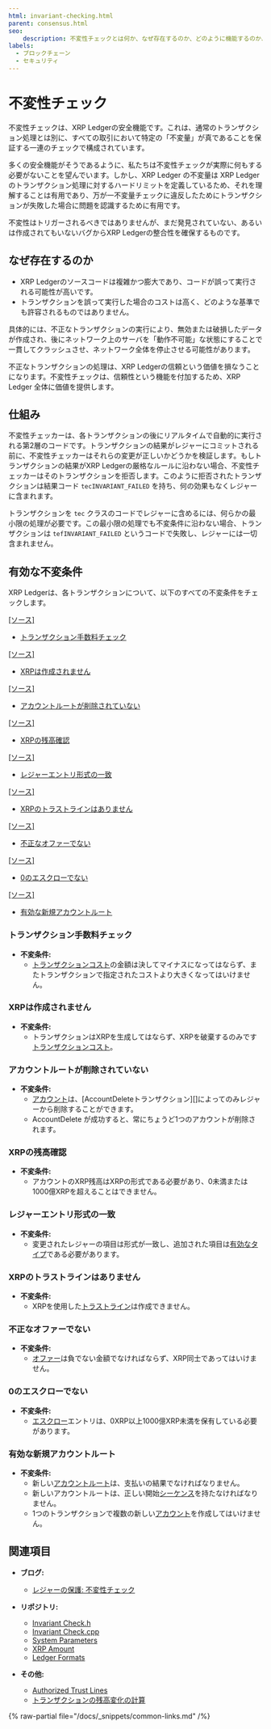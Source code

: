 ```yaml
---
html: invariant-checking.html
parent: consensus.html
seo:
    description: 不変性チェックとは何か、なぜ存在するのか、どのように機能するのか、どのような不変性チェックが有効なのかを理解することができます。
labels:
  - ブロックチェーン
  - セキュリティ
---
```

# 不変性チェック

不変性チェックは、XRP Ledgerの安全機能です。これは、通常のトランザクション処理とは別に、すべての取引において特定の「不変量」が真であることを保証する一連のチェックで構成されています。

多くの安全機能がそうであるように、私たちは不変性チェックが実際に何もする必要がないことを望んでいます。しかし、XRP Ledger の不変量は XRP Ledger のトランザクション処理に対するハードリミットを定義しているため、それを理解することは有用であり、万が一不変量チェックに違反したためにトランザクションが失敗した場合に問題を認識するために有用です。

不変性はトリガーされるべきではありませんが、まだ発見されていない、あるいは作成されてもいないバグからXRP Ledgerの整合性を確保するものです。


## なぜ存在するのか

- XRP Ledgerのソースコードは複雑かつ膨大であり、コードが誤って実行される可能性が高いです。
- トランザクションを誤って実行した場合のコストは高く、どのような基準でも許容されるものではありません。

具体的には、不正なトランザクションの実行により、無効または破損したデータが作成され、後にネットワーク上のサーバを「動作不可能」な状態にすることで一貫してクラッシュさせ、ネットワーク全体を停止させる可能性があります。

不正なトランザクションの処理は、XRP Ledgerの信頼という価値を損なうことになります。不変性チェックは、信頼性という機能を付加するため、XRP Ledger 全体に価値を提供します。



## 仕組み

不変性チェッカーは、各トランザクションの後にリアルタイムで自動的に実行される第2層のコードです。トランザクションの結果がレジャーにコミットされる前に、不変性チェッカーはそれらの変更が正しいかどうかを検証します。もしトランザクションの結果がXRP Ledgerの厳格なルールに沿わない場合、不変性チェッカーはそのトランザクションを拒否します。このように拒否されたトランザクションは結果コード `tecINVARIANT_FAILED` を持ち、何の効果もなくレジャーに含まれます。

トランザクションを `tec` クラスのコードでレジャーに含めるには、何らかの最小限の処理が必要です。この最小限の処理でも不変条件に沿わない場合、トランザクションは `tefINVARIANT_FAILED` というコードで失敗し、レジャーには一切含まれません。


## 有効な不変条件

XRP Ledgerは、各トランザクションについて、以下のすべての不変条件をチェックします。

[[ソース]](https://github.com/XRPLF/rippled/blob/1e01cd34f7a216092ed779f291b43324c167167a/src/xrpld/app/tx/detail/InvariantCheck.h#L92 "ソース")

- [トランザクション手数料チェック](#トランザクション手数料チェック)

[[ソース]](https://github.com/XRPLF/rippled/blob/1e01cd34f7a216092ed779f291b43324c167167a/src/xrpld/app/tx/detail/InvariantCheck.h#L118 "ソース")

- [XRPは作成されません](#xrpは作成されません)

[[ソース]](https://github.com/XRPLF/rippled/blob/1e01cd34f7a216092ed779f291b43324c167167a/src/xrpld/app/tx/detail/InvariantCheck.h#L146 "ソース")

- [アカウントルートが削除されていない](#アカウントルートが削除されていない)

[[ソース]](https://github.com/XRPLF/rippled/blob/1e01cd34f7a216092ed779f291b43324c167167a/src/xrpld/app/tx/detail/InvariantCheck.h#L203 "ソース")

- [XRPの残高確認](#xrpの残高確認)

[[ソース]](https://github.com/XRPLF/rippled/blob/1e01cd34f7a216092ed779f291b43324c167167a/src/xrpld/app/tx/detail/InvariantCheck.h#L227 "ソース")

- [レジャーエントリ形式の一致](#レジャーエントリ形式の一致)

[[ソース]](https://github.com/XRPLF/rippled/blob/1e01cd34f7a216092ed779f291b43324c167167a/src/xrpld/app/tx/detail/InvariantCheck.h#L254 "ソース")

- [XRPのトラストラインはありません](#xrpのトラストラインはありません)

[[ソース]](https://github.com/XRPLF/rippled/blob/1e01cd34f7a216092ed779f291b43324c167167a/src/xrpld/app/tx/detail/InvariantCheck.h#L389 "ソース")

- [不正なオファーでない](#不正なオファーでない)

[[ソース]](https://github.com/XRPLF/rippled/blob/1e01cd34f7a216092ed779f291b43324c167167a/src/xrpld/app/tx/detail/InvariantCheck.h#L413 "ソース")

- [0のエスクローでない](#0のエスクローでない)

[[ソース]](https://github.com/XRPLF/rippled/blob/1e01cd34f7a216092ed779f291b43324c167167a/src/xrpld/app/tx/detail/InvariantCheck.h#L438 "ソース")

- [有効な新規アカウントルート](#有効な新規アカウントルート)


### トランザクション手数料チェック

- **不変条件:**
    - [トランザクションコスト](../transactions/transaction-cost.md)の金額は決してマイナスになってはならず、またトランザクションで指定されたコストより大きくなってはいけません。


### XRPは作成されません

- **不変条件:**
    - トランザクションはXRPを生成してはならず、XRPを破棄するのみです[トランザクションコスト](../transactions/transaction-cost.md)。


### アカウントルートが削除されていない

- **不変条件:**
    - [アカウント](../accounts/index.md)は、[AccountDeleteトランザクション][]によってのみレジャーから削除することができます。
    - AccountDelete が成功すると、常にちょうど1つのアカウントが削除されます。


### XRPの残高確認

- **不変条件:**
    - アカウントのXRP残高はXRPの形式である必要があり、0未満または1000億XRPを超えることはできません。


### レジャーエントリ形式の一致

- **不変条件:**
    - 変更されたレジャーの項目は形式が一致し、追加された項目は[有効なタイプ](../../references/protocol/ledger-data/ledger-entry-types/index.md)である必要があります。


### XRPのトラストラインはありません

- **不変条件:**
    - XRPを使用した[トラストライン](../tokens/fungible-tokens/index.md)は作成できません。


### 不正なオファーでない

- **不変条件:**
    - [オファー](../../references/protocol/ledger-data/ledger-entry-types/offer.md)は負でない金額でなければならず、XRP同士であってはいけません。


### 0のエスクローでない

- **不変条件:**
    - [エスクロー](../../references/protocol/ledger-data/ledger-entry-types/escrow.md)エントリは、0XRP以上1000億XRP未満を保有している必要があります。


### 有効な新規アカウントルート

- **不変条件:**
    - 新しい[アカウントルート](../../references/protocol/ledger-data/ledger-entry-types/accountroot.md)は、支払いの結果でなければなりません。
    - 新しいアカウントルートは、正しい開始[シーケンス](../../references/protocol/data-types/basic-data-types.md#アカウントシーケンス)を持たなければなりません。
    - 1つのトランザクションで複数の新しい[アカウント](../accounts/index.md)を作成してはいけません。


## 関連項目

- **ブログ:**
    - [レジャーの保護: 不変性チェック](https://xrpl.org/blog/2017/invariant-checking.html)

- **リポジトリ:**
    - [Invariant Check.h](https://github.com/XRPLF/rippled/blob/1e01cd34f7a216092ed779f291b43324c167167a/src/xrpld/app/tx/detail/InvariantCheck.h)
    - [Invariant Check.cpp](https://github.com/XRPLF/rippled/blob/1e01cd34f7a216092ed779f291b43324c167167a/src/xrpld/app/tx/detail/InvariantCheck.cpp)
    - [System Parameters](https://github.com/XRPLF/rippled/blob/1e01cd34f7a216092ed779f291b43324c167167a/include/xrpl/protocol/SystemParameters.h#L44)
    - [XRP Amount](https://github.com/XRPLF/rippled/blob/1e01cd34f7a216092ed779f291b43324c167167a/include/xrpl/protocol/XRPAmount.h#L252)
    - [Ledger Formats](https://github.com/XRPLF/rippled/blob/1e01cd34f7a216092ed779f291b43324c167167a/include/xrpl/protocol/LedgerFormats.h#L53-L117)


- **その他:**
    - [Authorized Trust Lines](../tokens/fungible-tokens/authorized-trust-lines.md)
    - [トランザクションの残高変化の計算](https://xrpl.org/blog/2015/calculating-balance-changes-for-a-transaction.html#calculating-balance-changes-for-a-transaction)

{% raw-partial file="/docs/_snippets/common-links.md" /%}
